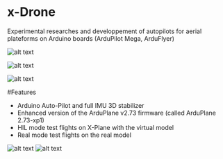 x-Drone 
=======
Experimental researches and developpement of autopilots for aerial plateforms on Arduino boards (ArduPilot Mega, ArduFlyer)

![alt text](https://raw.github.com/jlnaudin/x-drone/master/images/calmato_hil_mode2.jpg "The Calmato for X-Plane")

![alt text](https://raw.github.com/jlnaudin/x-drone/master/images/calmato_real_mode1.jpg "The real Calmato tested in flight")

![alt text](https://raw.github.com/jlnaudin/x-drone/master/images/calmato_real_mode2.jpg "The real Calmato tested in flight")

#Features
* Arduino Auto-Pilot and full IMU 3D stabilizer
* Enhanced version of the ArduPlane v2.73 firmware (called ArduPlane 2.73-xp1)
* HIL mode test flights on X-Plane with the virtual model
* Real mode test flights on the real model

![alt text](https://raw.github.com/jlnaudin/x-drone/master/images/calmato_hil_mode1.jpg "The Calmato for X-Plane")
![alt text](https://raw.github.com/jlnaudin/x-drone/master/images/calmato_real_mode5.jpg "The real Calmato tested in flight")
